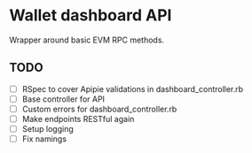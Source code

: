 # Wallet dashboard API

Wrapper around basic EVM RPC methods.

## TODO

- [ ] RSpec to cover Apipie validations in dashboard_controller.rb
- [ ] Base controller for API
- [ ] Custom errors for dashboard_controller.rb
- [ ] Make endpoints RESTful again
- [ ] Setup logging
- [ ] Fix namings
